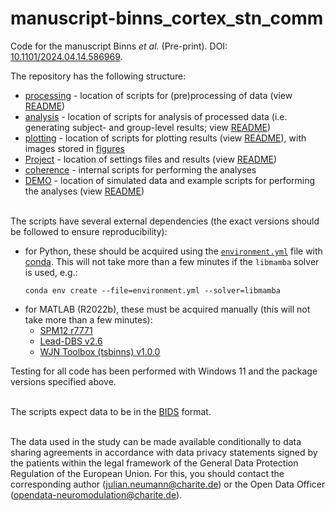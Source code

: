 # manuscript-binns_cortex_stn_comm

Code for the manuscript Binns *et al.* (Pre-print). DOI: [10.1101/2024.04.14.586969](https://doi.org/10.1101/2024.04.14.586969).

The repository has the following structure:
- [processing](processing) - location of scripts for (pre)processing of data (view [README](processing/README.txt))
- [analysis](analysis) - location of scripts for analysis of processed data (i.e. generating subject- and group-level results; view [README](analysis/README.txt))
- [plotting](plotting) - location of scripts for plotting results (view [README](plotting/README.txt)), with images stored in [figures](figures)
- [Project](project) - location of settings files and results (view [README](Project/README.txt))
- [coherence](coherence) - internal scripts for performing the analyses
- [DEMO](DEMO) - location of simulated data and example scripts for performing the analyses (view [README](DEMO/README.txt))

\
The scripts have several external dependencies (the exact versions should be followed to ensure reproducibility):
- for Python, these should be acquired using the [`environment.yml`](environment.yml) file with [conda](https://conda.io/projects/conda/en/latest/index.html). This will not take more than a few minutes if the `libmamba` solver is used, e.g.: 
  ```
  conda env create --file=environment.yml --solver=libmamba
  ```
- for MATLAB (R2022b), these must be acquired manually (this will not take more than a few minutes):
  - [SPM12 r7771](https://www.fil.ion.ucl.ac.uk/spm/software/spm12/)
  - [Lead-DBS v2.6](https://www.lead-dbs.org/)
  - [WJN Toolbox (tsbinns) v1.0.0](https://github.com/neuromodulation/wjn_toolbox_tsbinns/tree/1.0.0)

Testing for all code has been performed with Windows 11 and the package versions specified above.

\
The scripts expect data to be in the [BIDS](https://bids.neuroimaging.io/) format.

\
The data used in the study can be made available conditionally to data sharing agreements in accordance with data privacy statements signed by the patients within the legal framework of the General Data Protection Regulation of the European Union. For this, you should contact the corresponding author ([julian.neumann@charite.de](mailto:julian.neumann@charite.de)) or the Open Data Officer ([opendata-neuromodulation@charite.de](mailto:opendata-neuromodulation@charite.de)).
